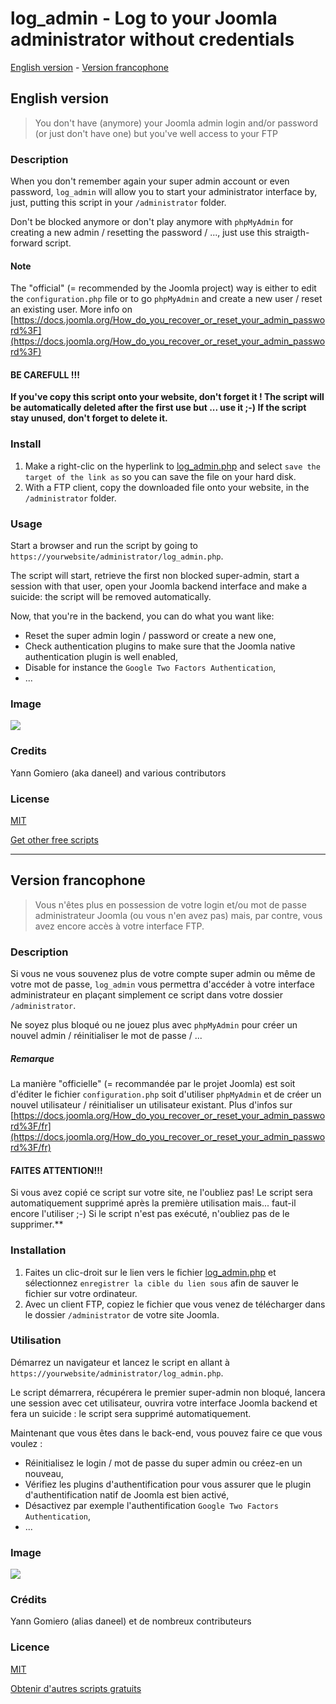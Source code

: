 # log_admin - Log to your Joomla administrator without credentials

[English version](#english-version) - [Version francophone](#version-francophone)

## English version

> You don't have (anymore) your Joomla admin login and/or password (or just don't have one) but you've well access to your FTP

### Description

When you don't remember again your super admin account or even password, `log_admin` will allow you to start your administrator interface by, just, putting this script in your `/administrator` folder.

Don't be blocked anymore or don't play anymore with `phpMyAdmin` for creating a new admin / resetting the password / ..., just use this straigth-forward script.

#### Note

The "official" (= recommended by the Joomla project) way is either to edit the `configuration.php` file or to go `phpMyAdmin` and create a new user / reset an existing user.  More info on [https://docs.joomla.org/How_do_you_recover_or_reset_your_admin_password%3F](https://docs.joomla.org/How_do_you_recover_or_reset_your_admin_password%3F)

#### BE CAREFULL !!!

**If you've copy this script onto your website, don't forget it ! The script will be automatically deleted after the first use but ... use it ;-)  If the script stay unused, don't forget to delete it.**

### Install

1. Make a right-clic on the hyperlink to [log_admin.php](https://raw.githubusercontent.com/cavo789/joomla_free/master/src/log_admin/log_admin.php) and select `save the target of the link as` so you can save the file on your hard disk.
2. With a FTP client, copy the downloaded file onto your website, in the `/administrator` folder.

### Usage

Start a browser and run the script by going to `https://yourwebsite/administrator/log_admin.php`.

The script will start, retrieve the first non blocked super-admin, start a session with that user, open your Joomla backend interface and make a suicide: the script will be removed automatically.

Now, that you're in the backend, you can do what you want like:

* Reset the super admin login / password or create a new one,
* Check authentication plugins to make sure that the Joomla native authentication plugin is well enabled,
* Disable for instance the `Google Two Factors Authentication`,
* ...

### Image

<img src="https://github.com/cavo789/joomla_free/blob/master/src/log_admin/result.png" />

### Credits

Yann Gomiero (aka daneel) and various contributors

### License

[MIT](LICENSE)

[Get other free scripts](https://github.com/cavo789/joomla_free)

---

## Version francophone

> Vous n'êtes plus en possession de votre login et/ou mot de passe administrateur Joomla (ou vous n'en avez pas) mais, par contre, vous avez encore accès à votre interface FTP.

### Description

Si vous ne vous souvenez plus de votre compte super admin ou même de votre mot de passe, `log_admin` vous permettra d'accéder à votre interface administrateur en plaçant simplement ce script dans votre dossier `/administrator`.

Ne soyez plus bloqué ou ne jouez plus avec `phpMyAdmin` pour créer un nouvel admin / réinitialiser le mot de passe / ...

##### Remarque

La manière "officielle" (= recommandée par le projet Joomla) est soit d'éditer le fichier `configuration.php` soit d'utiliser `phpMyAdmin` et de créer un nouvel utilisateur / réinitialiser un utilisateur existant. Plus d'infos sur [https://docs.joomla.org/How_do_you_recover_or_reset_your_admin_password%3F/fr](https://docs.joomla.org/How_do_you_recover_or_reset_your_admin_password%3F/fr)

#### FAITES ATTENTION!!!

Si vous avez copié ce script sur votre site, ne l'oubliez pas! Le script sera automatiquement supprimé après la première utilisation mais... faut-il encore l'utiliser ;-) Si le script n'est pas exécuté, n'oubliez pas de le supprimer.**

### Installation

1. Faites un clic-droit sur le lien vers le fichier [log_admin.php](https://raw.githubusercontent.com/cavo789/joomla_free/master/src/log_admin/log_admin.php) et sélectionnez `enregistrer la cible du lien sous` afin de sauver le fichier sur votre ordinateur.
2. Avec un client FTP, copiez le fichier que vous venez de télécharger dans le dossier `/administrator` de votre site Joomla.

### Utilisation

Démarrez un navigateur et lancez le script en allant à `https://yourwebsite/administrator/log_admin.php`.

Le script démarrera, récupérera le premier super-admin non bloqué, lancera une session avec cet utilisateur, ouvrira votre interface Joomla backend et fera un suicide : le script sera supprimé automatiquement.

Maintenant que vous êtes dans le back-end, vous pouvez faire ce que vous voulez :

* Réinitialisez le login / mot de passe du super admin ou créez-en un nouveau,
* Vérifiez les plugins d'authentification pour vous assurer que le plugin d'authentification natif de Joomla est bien activé,
* Désactivez par exemple l'authentification `Google Two Factors Authentication`,
* ...

### Image

<img src="https://github.com/cavo789/joomla_free/blob/master/src/log_admin/result.png" />

### Crédits

Yann Gomiero (alias daneel) et de nombreux contributeurs

### Licence

[MIT](LICENSE)

[Obtenir d'autres scripts gratuits](https://github.com/cavo789/joomla_free)